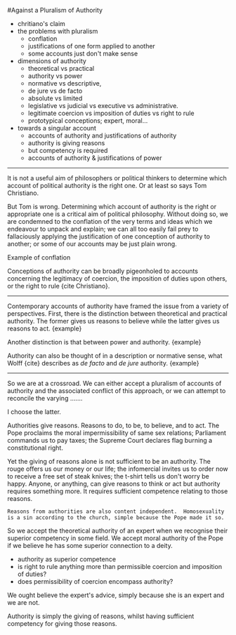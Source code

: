 #Against a Pluralism of Authority

- chritiano's claim
- the problems with pluralism
	 - conflation
	 - justifications of one form applied to another
	 - some accounts just don't make sense
- dimensions of authority
	- theoretical vs practical
	- authority vs power
	- normative vs descriptive, 
	- de jure vs de facto
	- absolute vs limited
	- legislative vs judicial vs executive vs administrative.
	- legitimate coercion vs imposition of duties vs right to rule
	- prototypical conceptions; expert, moral...
- towards a singular account
	- accounts of authority and justifications of authority
	- authority is giving reasons
	- but competency is required
	- accounts of authority & justifications of power


---

It is not a useful aim of philosophers or political thinkers to determine which account of political authority is the right one. Or at least so says Tom Christiano. 

But Tom is wrong.  Determining which account of authority is the right or appropriate one is a critical aim of political philosophy.  Without doing so, we are condemned to the conflation of the very terms and ideas which we endeavour to unpack and explain; we can all too easily fail prey to fallaciously applying the justification of one conception of authority to another; or some of our accounts may be just plain wrong.

Example of conflation

Conceptions of authority can be broadly pigeonholed to accounts concerning the legitimacy of coercion, the imposition of duties upon others, or the right to rule {cite Christiano}.

---

Contemporary accounts of authority have framed the issue from a variety of perspectives. First, there is the distinction between theoretical and practical authority.  The former gives us reasons to believe while the latter gives us reasons to act. {example} 

Another distinction is that between power and authority. {example}

Authority can also be thought of in a description or normative sense, what Wolff {cite} describes as *de facto* and *de jure* authority. {example}

---

So we are at a crossroad.  We can either accept a pluralism of accounts of authority and the associated conflict of this approach, or we can attempt to reconcile the varying …….  

I choose the latter.

Authorities give reasons.  Reasons to do, to be, to believe, and to act.  The Pope proclaims the moral impermissibility of same sex relations; Parliament commands us to pay taxes; the Supreme Court declares flag burning a constitutional right.  

Yet the giving of reasons alone is not sufficient to be an authority.  The rouge offers us our money or our life; the infomercial invites us to order now to receive a free set of steak knives; the t-shirt tells us don't worry be happy.  Anyone, or anything, can give reasons to think or act but authority requires something more.  It requires sufficient competence relating to those reasons.

	Reasons from authorities are also content independent.  Homosexuality is a sin according to the church, simple because the Pope made it so.

So we accept the theoretical authority of an expert when we recognise their superior competency in some field.  We accept moral authority of the Pope if we believe he has some superior connection to a deity.  

- authority as superior competence
- is right to rule anything more than permissible coercion and imposition of duties?
- does permissibility of coercion encompass authority?


We ought believe the expert's advice, simply because she is an expert and we are not.



Authority is simply the giving of reasons, whilst having sufficient competency for giving those reasons.  



